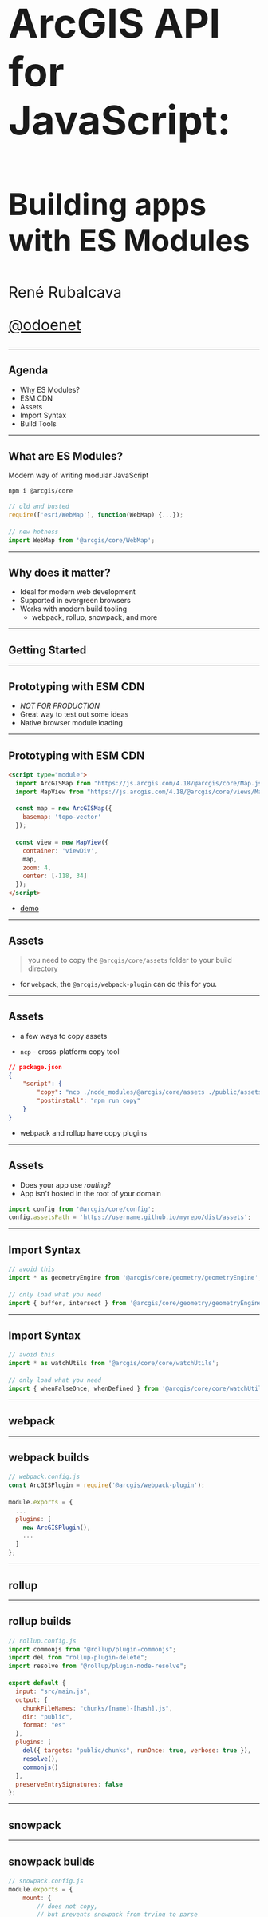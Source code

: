 <!-- .slide: data-background="../img/2021/dev-summit/bg-1.png" data-background-size="cover -->
<h1 style="text-align: left; font-size: 80px;">ArcGIS API for JavaScript:</h1>
<h2 style="text-align: left; font-size: 60px;">Building apps with ES Modules</h2>
<p style="text-align: left; font-size: 30px;">René Rubalcava</p>
<p style="text-align: left; font-size: 30px;"><a href="https://twitter.com/odoenet">@odoenet</a></p>

---

<!-- .slide: data-auto-animate data-background="../img/2021/dev-summit/bg-2.png" -->
## Agenda

* Why ES Modules?
* ESM CDN
* Assets
* Import Syntax
* Build Tools

---

<!-- .slide: data-auto-animate data-background="../img/2021/dev-summit/bg-2.png" -->
## What are ES Modules?

Modern way of writing modular JavaScript

```sh
npm i @arcgis/core
```

```js
// old and busted
require(['esri/WebMap'], function(WebMap) {...});

// new hotness
import WebMap from '@arcgis/core/WebMap';
```

---

<!-- .slide: data-auto-animate data-background="../img/2021/dev-summit/bg-2.png" -->
## Why does it matter?

* Ideal for modern web development
* Supported in evergreen browsers
* Works with modern build tooling
    * webpack, rollup, snowpack, and more

---

<!-- .slide: data-auto-animate data-background="../img/2021/dev-summit/bg-3.png" -->
## Getting Started

---

<!-- .slide: data-auto-animate data-background="../img/2021/dev-summit/bg-2.png" -->
## Prototyping with ESM CDN

* _NOT FOR PRODUCTION_
* Great way to test out some ideas
* Native browser module loading

---

<!-- .slide: data-auto-animate data-background="../img/2021/dev-summit/bg-2.png" -->
## Prototyping with ESM CDN

```html
<script type="module">
  import ArcGISMap from "https://js.arcgis.com/4.18/@arcgis/core/Map.js";
  import MapView from "https://js.arcgis.com/4.18/@arcgis/core/views/MapView.js";
  
  const map = new ArcGISMap({
    basemap: 'topo-vector'
  });
  
  const view = new MapView({
    container: 'viewDiv',
    map,
    zoom: 4,
    center: [-118, 34]
  });
</script>
```

- [demo](https://glitch.com/edit/#!/versed-lydian-promotion)

---

<!-- .slide: data-auto-animate data-background="../img/2021/dev-summit/bg-2.png" -->
## Assets

> you need to copy the `@arcgis/core/assets` folder to your build directory

* for `webpack`, the `@arcgis/webpack-plugin` can do this for you.

---

<!-- .slide: data-auto-animate data-background="../img/2021/dev-summit/bg-2.png" -->
## Assets

* a few ways to copy assets

* `ncp` - cross-platform copy tool

```json
// package.json
{
    "script": {
        "copy": "ncp ./node_modules/@arcgis/core/assets ./public/assets",
        "postinstall": "npm run copy"
    }
}
```

* webpack and rollup have copy plugins

---

<!-- .slide: data-auto-animate data-background="../img/2021/dev-summit/bg-2.png" -->
## Assets

* Does your app use _routing_?
* App isn't hosted in the root of your domain

```js
import config from '@arcgis/core/config';
config.assetsPath = 'https://username.github.io/myrepo/dist/assets';
```

---

<!-- .slide: data-auto-animate data-background="../img/2021/dev-summit/bg-2.png" -->
## Import Syntax

```js
// avoid this
import * as geometryEngine from '@arcgis/core/geometry/geometryEngine';

// only load what you need
import { buffer, intersect } from '@arcgis/core/geometry/geometryEngine';
```

---

<!-- .slide: data-auto-animate data-background="../img/2021/dev-summit/bg-2.png" -->
## Import Syntax

```js
// avoid this
import * as watchUtils from '@arcgis/core/core/watchUtils';

// only load what you need
import { whenFalseOnce, whenDefined } from '@arcgis/core/core/watchUtils';
```

---

<!-- .slide: data-auto-animate data-background="../img/2021/dev-summit/bg-3.png" -->
## webpack

---

<!-- .slide: data-auto-animate data-background="../img/2021/dev-summit/bg-2.png" -->
## webpack builds

```js
// webpack.config.js
const ArcGISPlugin = require('@arcgis/webpack-plugin');

module.exports = {
  ...
  plugins: [
    new ArcGISPlugin(),
    ...
  ]
};
```

---

<!-- .slide: data-auto-animate data-background="../img/2021/dev-summit/bg-3.png" -->
## rollup

---

<!-- .slide: data-auto-animate data-background="../img/2021/dev-summit/bg-2.png" -->
## rollup builds

```js
// rollup.config.js
import commonjs from "@rollup/plugin-commonjs";
import del from "rollup-plugin-delete";
import resolve from "@rollup/plugin-node-resolve";

export default {
  input: "src/main.js",
  output: {
    chunkFileNames: "chunks/[name]-[hash].js",
    dir: "public",
    format: "es"
  },
  plugins: [
    del({ targets: "public/chunks", runOnce: true, verbose: true }),
    resolve(),
    commonjs()
  ],
  preserveEntrySignatures: false
};
```

---

<!-- .slide: data-auto-animate data-background="../img/2021/dev-summit/bg-3.png" -->
## snowpack

---

<!-- .slide: data-auto-animate data-background="../img/2021/dev-summit/bg-2.png" -->
## snowpack builds

```js
// snowpack.config.js
module.exports = {
    mount: {
        // does not copy,
        // but prevents snowpack from trying to parse
        // worker and web assembly files
        "node_modules/@arcgis/core/assets": {
            url: "/assets", static: true,
            resolve: false
        },
        "src": "/",
    },
    plugins: [["@snowpack/plugin-webpack"]]
};
```

---

<!-- .slide: data-auto-animate data-background="../img/2021/dev-summit/bg-3.png" -->
## webpack module federation

* Dependency sharing
* Dynamically import code from another at runtime

---

<!-- .slide: data-auto-animate data-background="../img/2021/dev-summit/bg-3.png" -->
## Tip

* You may not want to copy assets folder.
* You can load assets from an external source
* _Make sure versions match_

```js
import config from '@arcgis/core/config';
config.assetsPath = 'https://cdn.jsdelivr.net/npm/arcgis-js-api@4.18.1/assets';
```

---

<!-- .slide: data-auto-animate data-background="../img/2021/dev-summit/bg-4.png" -->
## Summary

---

<!-- .slide: data-auto-animate data-background="../img/2021/dev-summit/bg-5.png" -->

![esri](../img/esri-science-logo-white.png "esri")

---

<!-- .slide: data-auto-animate data-background="../img/2021/dev-summit/2021-feedback.jpg" -->
